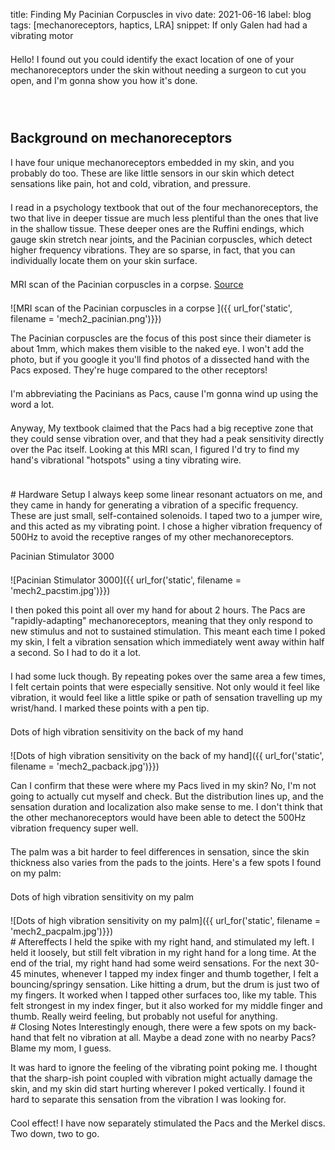title: Finding My Pacinian Corpuscles in vivo
date: 2021-06-16
label: blog
tags: [mechanoreceptors, haptics, LRA]
snippet: If only Galen had had a vibrating motor

<style type="text/css">
    p{
        margin-bottom: 1.5em;
    }
</style>

Hello! I found out you could identify the exact location of one of your mechanoreceptors under the skin without needing a surgeon to cut you open, and I'm gonna show you how it's done. 

<br style="line-height: 1.5em;">

## Background on mechanoreceptors
I have four unique mechanoreceptors embedded in my skin, and you probably do too. These are like little sensors in our skin which detect sensations like pain, hot and cold, vibration, and pressure.

I read in a psychology textbook that out of the four mechanoreceptors, the two that live in deeper tissue are much less plentiful than the ones that live in the shallow tissue. These deeper ones are the Ruffini endings, which gauge skin stretch near joints, and the Pacinian corpuscles, which detect higher frequency vibrations. They are so sparse, in fact, that you can individually locate them on your skin surface. 

<p class="caption">MRI scan of the Pacinian corpuscles in a corpse. <a target="_blank" href="https://www.semanticscholar.org/paper/Pacinian-corpuscles%3A-an-explanation-for-palmar-on-Rhodes-Murthy/dfc1c17d4cff70596b4bc3c913e5fef8ef69eeaa">Source</a> </p>
![MRI scan of the Pacinian corpuscles in a corpse ]({{ url_for('static', filename = 'mech2_pacinian.png')}})

The Pacinian corpuscles are the focus of this post since their diameter is about 1mm, which makes them visible to the naked eye. I won't add the photo, but if you google it you'll find photos of a dissected hand with the Pacs exposed. They're huge compared to the other receptors!

I'm abbreviating the Pacinians as Pacs, cause I'm gonna wind up using the word a lot. 

Anyway, My textbook claimed that the Pacs had a big receptive zone that they could sense vibration over, and that they had a peak sensitivity directly over the Pac itself. Looking at this MRI scan, I figured I'd try to find my hand's vibrational "hotspots" using a tiny vibrating wire. 


<br>
# Hardware Setup
I always keep some linear resonant actuators on me, and they came in handy for generating a vibration of a specific frequency. These are just small, self-contained solenoids. I taped two to a jumper wire, and this acted as my vibrating point. I chose a higher vibration frequency of 500Hz to avoid the receptive ranges of my other mechanoreceptors. 

<p class="caption">Pacinian Stimulator 3000</p>
![Pacinian Stimulator 3000]({{ url_for('static', filename = 'mech2_pacstim.jpg')}})

I then poked this point all over my hand for about 2 hours. The Pacs are "rapidly-adapting" mechanoreceptors, meaning that they only respond to new stimulus and not to sustained stimulation. This meant each time I poked my skin, I felt a vibration sensation which immediately went away within half a second. So I had to do it a lot. 

I had some luck though. By repeating pokes over the same area a few times, I felt certain points that were especially sensitive. Not only would it feel like vibration, it would feel like a little spike or path of sensation travelling up my wrist/hand. I marked these points with a pen tip.

<p class="caption">Dots of high vibration sensitivity on the back of my hand</p>
![Dots of high vibration sensitivity on the back of my hand]({{ url_for('static', filename = 'mech2_pacback.jpg')}})

Can I confirm that these were where my Pacs lived in my skin? No, I'm not going to actually cut myself and check. But the distribution lines up, and the sensation duration and localization also make sense to me. I don't think that the other mechanoreceptors would have been able to detect the 500Hz vibration frequency super well. 

The palm was a bit harder to feel differences in sensation, since the skin thickness also varies from the pads to the joints. Here's a few spots I found on my palm:

<p class="caption">Dots of high vibration sensitivity on my palm</p>
![Dots of high vibration sensitivity on my palm]({{ url_for('static', filename = 'mech2_pacpalm.jpg')}})

<br>
# Aftereffects
I held the spike with my right hand, and stimulated my left. I held it loosely, but still felt vibration in my right hand for a long time. At the end of the trial, my right hand had some weird sensations. For the next 30-45 minutes, whenever I tapped my index finger and thumb together, I felt a bouncing/springy sensation. Like hitting a drum, but the drum is just two of my fingers. It worked when I tapped other surfaces too, like my table. This felt strongest in my index finger, but it also worked for my middle finger and thumb. Really weird feeling, but probably not useful for anything. 


<br>
# Closing Notes 
Interestingly enough, there were a few spots on my back-hand that felt no vibration at all. Maybe a dead zone with no nearby Pacs? Blame my mom, I guess.

It was hard to ignore the feeling of the vibrating point poking me. I thought that the sharp-ish point coupled with vibration might actually damage the skin, and my skin did start hurting wherever I poked vertically. I found it hard to separate this sensation from the vibration I was looking for.




Cool effect! I have now separately stimulated the Pacs and the Merkel discs. Two down, two to go.
